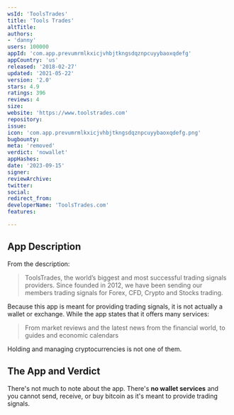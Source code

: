 ```yaml
---
wsId: 'ToolsTrades'
title: 'Tools Trades'
altTitle: 
authors:
- 'danny'
users: 100000
appId: 'com.app.prevumrmlkxicjvhbjtkngsdqznpcuyybaoxqdefg'
appCountry: 'us'
released: '2018-02-27'
updated: '2021-05-22'
version: '2.0'
stars: 4.9
ratings: 396
reviews: 4
size: 
website: 'https://www.toolstrades.com'
repository: 
issue: 
icon: 'com.app.prevumrmlkxicjvhbjtkngsdqznpcuyybaoxqdefg.png'
bugbounty: 
meta: 'removed'
verdict: 'nowallet'
appHashes: 
date: '2023-09-15'
signer: 
reviewArchive: 
twitter: 
social: 
redirect_from: 
developerName: 'ToolsTrades.com'
features: 

---
```


## App Description

From the description:

> ToolsTrades, the world’s biggest and most successful trading signals providers. Since founded in 2012, we have been sending our members trading signals for Forex, CFD, Crypto and Stocks trading.

Because this app is meant for providing trading signals, it is not actually a wallet or exchange. While the app states that it offers many services:

> From market reviews and the latest news from the financial world, to guides and economic calendars

Holding and managing cryptocurrencies is not one of them.


## The App and Verdict

There's not much to note about the app. There's **no wallet services** and you cannot send, receive, or buy bitcoin as it's meant to provide trading signals.

